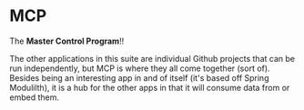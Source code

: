 # MCP

The **Master Control Program**!!

The other applications in this suite are individual Github projects that can be run independently, but MCP is where 
they all come together (sort of).  Besides being an interesting app in and of itself (it's based off Spring Modulilth), 
it is a hub for the other apps in that it will consume data from or embed them.

